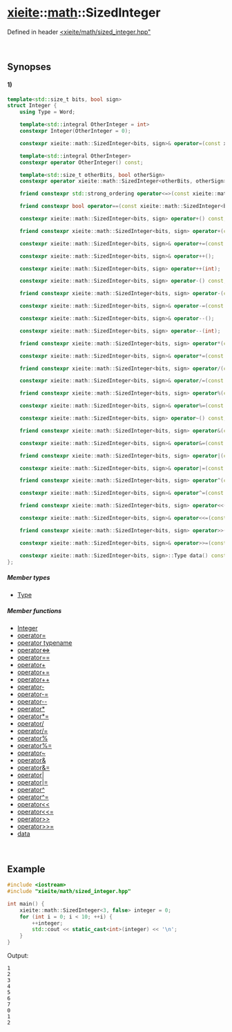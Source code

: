 # [xieite](../../xieite.md)\:\:[math](../../math.md)\:\:SizedInteger
Defined in header [<xieite/math/sized_integer.hpp"](../../../include/xieite/math/sized_integer.hpp)

&nbsp;

## Synopses
#### 1)
```cpp
template<std::size_t bits, bool sign>
struct Integer {
    using Type = Word;

    template<std::integral OtherInteger = int>
    constexpr Integer(OtherInteger = 0);

    constexpr xieite::math::SizedInteger<bits, sign>& operator=(const xieite::math::SizedInteger<bits, sign>);

    template<std::integral OtherInteger>
    constexpr operator OtherInteger() const;

    template<std::size_t otherBits, bool otherSign>
    constexpr operator xieite::math::SizedInteger<otherBits, otherSign>() const;

    friend constexpr std::strong_ordering operator<=>(const xieite::math::SizedInteger<bits, sign>, const xieite::math::SizedInteger<bits, sign>);

    friend constexpr bool operator==(const xieite::math::SizedInteger<bits, sign>, const xieite::math::SizedInteger<bits, sign>) const;

    constexpr xieite::math::SizedInteger<bits, sign> operator+() const;

    friend constexpr xieite::math::SizedInteger<bits, sign> operator+(const xieite::math::SizedInteger<bits, sign>, const xieite::math::SizedInteger<bits, sign>);

    constexpr xieite::math::SizedInteger<bits, sign>& operator+=(const xieite::math::SizedInteger<bits, sign>);

    constexpr xieite::math::SizedInteger<bits, sign>& operator++();

    constexpr xieite::math::SizedInteger<bits, sign> operator++(int);

    constexpr xieite::math::SizedInteger<bits, sign> operator-() const;

    friend constexpr xieite::math::SizedInteger<bits, sign> operator-(const xieite::math::SizedInteger<bits, sign>, const xieite::math::SizedInteger<bits, sign>);

    constexpr xieite::math::SizedInteger<bits, sign>& operator-=(const xieite::math::SizedInteger<bits, sign>);

    constexpr xieite::math::SizedInteger<bits, sign>& operator--();

    constexpr xieite::math::SizedInteger<bits, sign> operator--(int);

    friend constexpr xieite::math::SizedInteger<bits, sign> operator*(const xieite::math::SizedInteger<bits, sign>, const xieite::math::SizedInteger<bits, sign>);

    constexpr xieite::math::SizedInteger<bits, sign>& operator*=(const xieite::math::SizedInteger<bits, sign>);

    friend constexpr xieite::math::SizedInteger<bits, sign> operator/(const xieite::math::SizedInteger<bits, sign>, const xieite::math::SizedInteger<bits, sign>);

    constexpr xieite::math::SizedInteger<bits, sign>& operator/=(const xieite::math::SizedInteger<bits, sign>);

    friend constexpr xieite::math::SizedInteger<bits, sign> operator%(const xieite::math::SizedInteger<bits, sign>, const xieite::math::SizedInteger<bits, sign>);

    constexpr xieite::math::SizedInteger<bits, sign>& operator%=(const xieite::math::SizedInteger<bits, sign>);

    constexpr xieite::math::SizedInteger<bits, sign> operator~() const;

    friend constexpr xieite::math::SizedInteger<bits, sign> operator&(const xieite::math::SizedInteger<bits, sign>, const xieite::math::SizedInteger<bits, sign>);

    constexpr xieite::math::SizedInteger<bits, sign>& operator&=(const xieite::math::SizedInteger<bits, sign>);

    friend constexpr xieite::math::SizedInteger<bits, sign> operator|(const xieite::math::SizedInteger<bits, sign>, const xieite::math::SizedInteger<bits, sign>);

    constexpr xieite::math::SizedInteger<bits, sign>& operator|=(const xieite::math::SizedInteger<bits, sign>);

    friend constexpr xieite::math::SizedInteger<bits, sign> operator^(const xieite::math::SizedInteger<bits, sign>, const xieite::math::SizedInteger<bits, sign>);

    constexpr xieite::math::SizedInteger<bits, sign>& operator^=(const xieite::math::SizedInteger<bits, sign>);

    friend constexpr xieite::math::SizedInteger<bits, sign> operator<<(const xieite::math::SizedInteger<bits, sign>, const xieite::math::SizedInteger<bits, sign>);

    constexpr xieite::math::SizedInteger<bits, sign>& operator<<=(const xieite::math::SizedInteger<bits, sign>);

    friend constexpr xieite::math::SizedInteger<bits, sign> operator>>(const xieite::math::SizedInteger<bits, sign>, const xieite::math::SizedInteger<bits, sign>);

    constexpr xieite::math::SizedInteger<bits, sign>& operator>>=(const xieite::math::SizedInteger<bits, sign>);

    constexpr xieite::math::SizedInteger<bits, sign>::Type data() const;
};
```
##### Member types
- [Type](./structures/integer/1/type.md)
##### Member functions
- [Integer](./structures/integer/1/operators/constructor.md)
- [operator=](./structures/integer/1/operators/assign.md)
- [operator typename](./structures/integer/1/operators/cast.md)
- [operator<=>](./structures/integer/1/operators/spaceship.md)
- [operator==](./structures/integer/1/operators/s/equal.md)
- [operator+](./structures/integer/1/operators/add.md)
- [operator+=](./structures/integer/1/operators/addAssign.md)
- [operator++](./structures/integer/1/operators/increment.md)
- [operator-](./structures/integer/1/operators/subtract.md)
- [operator-=](./structures/integer/1/operators/subtract_assign.md)
- [operator--](./structures/integer/1/operators/decrement.md)
- [operator*](./structures/integer/1/operators/multiply.md)
- [operator*=](./structures/integer/1/operators/multiply_assign.md)
- [operator/](./structures/integer/1/operators/divide.md)
- [operator/=](./structures/integer/1/operators/divide_assign.md)
- [operator%](./structures/integer/1/operators/modulo.md)
- [operator%=](./structures/integer/1/operators/modulo_assign.md)
- [operator~](./structures/integer/1/operators/bitwise_not.md)
- [operator&](./structures/integer/1/operators/bitwise_and.md)
- [operator&=](./structures/integer/1/operators/bitwise_and_assign.md)
- [operator|](./structures/integer/1/operators/bitwise_or.md)
- [operator|=](./structures/integer/1/operators/bitwise_or_assign.md)
- [operator^](./structures/integer/1/operators/bitwise_xor.md)
- [operator^=](./structures/integer/1/operators/bitwise_xor_assign.md)
- [operator<<](./structures/integer/1/operators/bitwise_shift_left.md)
- [operator<<=](./structures/integer/1/operators/bitwise_shift_left_assign.md)
- [operator>>](./structures/integer/1/operators/bitwise_shift_right.md)
- [operator>>=](./structures/integer/1/operators/bitwise_shift_right_assign.md)
- [data](./structures/integer/1/data.md)

&nbsp;

## Example
```cpp
#include <iostream>
#include "xieite/math/sized_integer.hpp"

int main() {
    xieite::math::SizedInteger<3, false> integer = 0;
    for (int i = 0; i < 10; ++i) {
        ++integer;
        std::cout << static_cast<int>(integer) << '\n';
    }
}
```
Output:
```
1
2
3
4
5
6
7
0
1
2
```
